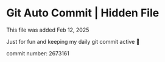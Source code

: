 # Git Auto Commit | Hidden File

This file was added Feb 12, 2025

Just for fun and keeping my daily git commit active 🤪

commit number: 2673161
